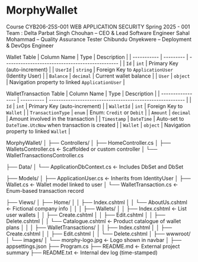 # MorphyWallet
Course CYB206-25S-001 WEB APPLICATION SECURITY Spring 2025 - 001
Team : Delta
Parbat Singh Chouhan – CEO & Lead Software Engineer
Sahal Mohammad – Quality Assurance Tester
Chibundu Onyekwere – Deployment & DevOps Engineer

Wallet Table
| Column Name | Type      | Description                                      |
| ----------- | --------- | ------------------------------------------------ |
| `Id`        | `int`     | Primary Key (auto-increment)                     |
| `UserId`    | `string`  | Foreign Key to `ApplicationUser` (Identity User) |
| `Balance`   | `decimal` | Current wallet balance                           |
| `User`      | `object`  | Navigation property to linked `ApplicationUser`  |


WalletTransaction Table
| Column Name       | Type       | Description                                               |
| ----------------- | ---------- | --------------------------------------------------------- |
| `Id`              | `int`      | Primary Key (auto-increment)                              |
| `WalletId`        | `int`      | Foreign Key to `Wallet`                                   |
| `TransactionType` | `enum`     | Enum: `Credit` or `Debit`                                 |
| `Amount`          | `decimal`  | Amount involved in the transaction                        |
| `Timestamp`       | `DateTime` | Auto-set to `DateTime.UtcNow` when transaction is created |
| `Wallet`          | `object`   | Navigation property to linked `Wallet`                    |


MorphyWallet/
│
├── Controllers/
│   ├── HomeController.cs
│   ├── WalletsController.cs          ← Scaffolded or custom controller
│   └── WalletTransactionsController.cs

├── Data/
│   └── ApplicationDbContext.cs       ← Includes DbSet<Wallet> and DbSet<WalletTransaction>

├── Models/
│   ├── ApplicationUser.cs            ← Inherits from IdentityUser
│   ├── Wallet.cs                     ← Wallet model linked to user
│   └── WalletTransaction.cs         ← Enum-based transaction record


├── Views/
│   ├── Home/
│   │   ├── Index.cshtml
│   │   └── AboutUs.cshtml            ← Fictional company info
│   │
│   ├── Wallets/
│   │   ├── Index.cshtml              ← List user wallets
│   │   ├── Create.cshtml
│   │   ├── Edit.cshtml
│   │   ├── Delete.cshtml
│   │   └── Catalogue.cshtml          ← Product catalogue of wallet plans
│   │
│   ├── WalletTransactions/
│   │   ├── Index.cshtml
│   │   ├── Create.cshtml
│   │   ├── Edit.cshtml
│   │   └── Delete.cshtml
│
├── wwwroot/
│   └── images/
│       └── morphy-logo.jpg           ← Logo shown in navbar
│
├── appsettings.json
├── Program.cs
├── README.md                         ← External project summary
├── README.txt                        ← Internal dev log (time-stamped)
